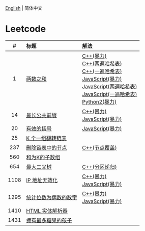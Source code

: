 [English](./README.md) | 简体中文

# Leetcode

**#**|**标题**|**解法**
:-:|:--|:--
1 | [两数之和](./1.%20Two%20Sum/README.CN.md) | [C++(暴力)](./1.%20Two%20Sum/README.CN.md#code-cpp-1)<br/>[C++(两遍哈希表)](./1.%20Two%20Sum/README.CN.md#code-cpp-2)<br/>[C++(一遍哈希表)](./1.%20Two%20Sum/README.CN.md#code-cpp-3)<br/>[JavaScript(暴力)](./1.%20Two%20Sum/README.CN.md#code-js-1)<br/>[JavaScript(两遍哈希表)](./1.%20Two%20Sum/README.CN.md#code-js-2)<br/>[JavaScript(一遍哈希表)](./1.%20Two%20Sum/README.CN.md#code-js-3)<br/>[Python2(暴力)](./1.%20Two%20Sum/README.CN.md#code-python2-1)
14 | [最长公共前缀](./14.%20Longest%20Common%20Prefix/README.CN.md) | [C++(暴力)](./14.%20Longest%20Common%20Prefix/README.CN.md#code-cpp-1)<br/>[JavaScript(暴力)](./14.%20Longest%20Common%20Prefix/README.CN.md#code-js-1)
20 | [有效的括号](./20.%20Valid%20Parentheses/README.CN.md) | [JavaScript(暴力)](./20.%20Valid%20Parentheses/README.CN.md#code-js-1)
25 | [K 个一组翻转链表]() | []()
237 | [删除链表中的节点](./237.%20Delete%20Node%20in%20a%20Linked%20List/README.CN.md) | [C++(节点覆盖)](./237.%20Delete%20Node%20in%20a%20Linked%20List/README.CN.md#code-cpp-1)
560 | [和为K的子数组]() | []()
654 | [最大二叉树](./654.%20Maximum%20Binary%20Tree/README.CN.md) | [C++(分区递归)](./654.%20Maximum%20Binary%20Tree/README.CN.md#code-cpp-1)
1108 | [IP 地址无效化](./1108.%20Defanging%20an%20IP%20Address/README.CN.md) | [C++(暴力)](./1108.%20Defanging%20an%20IP%20Address/README.CN.md#code-cpp-1)<br/>[JavaScript(暴力)](./1108.%20Defanging%20an%20IP%20Address/README.CN.md#code-js-1)
1295 | [统计位数为偶数的数字](./1295.%20Find%20Numbers%20with%20Even%20Number%20of%20Digits/README.CN.md) | [C++(暴力)](./1295.%20Find%20Numbers%20with%20Even%20Number%20of%20Digits/README.CN.md#code-cpp-1)<br/>[JavaScript(暴力)](./1295.%20Find%20Numbers%20with%20Even%20Number%20of%20Digits/README.CN.md#code-js-1)
1410 | [HTML 实体解析器]() | []()
1431 | [拥有最多糖果的孩子]() | []()
